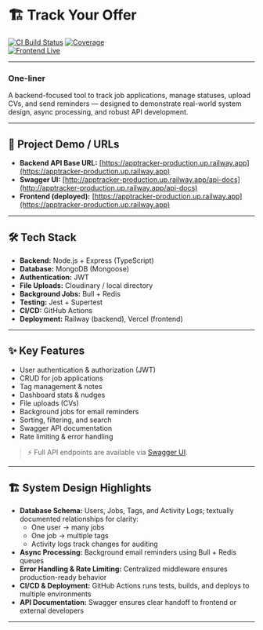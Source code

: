 # 🏗️ Track Your Offer
[![CI Build Status](https://img.shields.io/github/actions/workflow/status/maeganliew/TrackYourOffer/ci.yml?branch=main)](https://github.com/maeganliew/TrackYourOffer/actions)
[![Coverage](https://img.shields.io/codecov/c/gh/maeganliew/TrackYourOffer?branch=main)](https://codecov.io/gh/maeganliew/TrackYourOffer)  
[![Frontend Live](https://img.shields.io/badge/frontend-live-brightgreen)](http://<frontend-url>)

---

### One-liner
A backend-focused tool to track job applications, manage statuses, upload CVs, and send reminders — designed to demonstrate real-world system design, async processing, and robust API development.

---

## 🔗 Project Demo / URLs
- **Backend API Base URL:** [https://apptracker-production.up.railway.app](https://apptracker-production.up.railway.app)
- **Swagger UI:** [http://apptracker-production.up.railway.app/api-docs](http://apptracker-production.up.railway.app/api-docs)
- **Frontend (deployed):** [https://apptracker-production.up.railway.app](https://apptracker-production.up.railway.app)
 

---

## 🛠️ Tech Stack
- **Backend:** Node.js + Express (TypeScript)  
- **Database:** MongoDB (Mongoose)  
- **Authentication:** JWT  
- **File Uploads:** Cloudinary / local directory  
- **Background Jobs:** Bull + Redis  
- **Testing:** Jest + Supertest  
- **CI/CD:** GitHub Actions  
- **Deployment:** Railway (backend), Vercel (frontend)  

---

## ✨ Key Features
- User authentication & authorization (JWT)  
- CRUD for job applications  
- Tag management & notes  
- Dashboard stats & nudges  
- File uploads (CVs)  
- Background jobs for email reminders  
- Sorting, filtering, and search  
- Swagger API documentation  
- Rate limiting & error handling  

> ⚡ Full API endpoints are available via [Swagger UI](http://apptracker-production.up.railway.app/api-docs).

---

## 🏗️ System Design Highlights
- **Database Schema:** Users, Jobs, Tags, and Activity Logs; textually documented relationships for clarity:  
  - One user → many jobs  
  - One job → multiple tags  
  - Activity logs track changes for auditing  
- **Async Processing:** Background email reminders using Bull + Redis queues  
- **Error Handling & Rate Limiting:** Centralized middleware ensures production-ready behavior  
- **CI/CD & Deployment:** GitHub Actions runs tests, builds, and deploys to multiple environments  
- **API Documentation:** Swagger ensures clear handoff to frontend or external developers  

---

